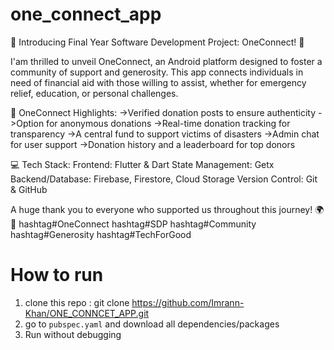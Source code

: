 # one_connect_app

🚀 Introducing Final Year Software Development Project: OneConnect! 🚀

I'am thrilled to unveil OneConnect, an Android platform designed to foster a community of support and generosity. This app connects individuals in need of financial aid with those willing to assist, whether for emergency relief, education, or personal challenges.


🌟 OneConnect Highlights:
->Verified donation posts to ensure authenticity
->Option for anonymous donations
->Real-time donation tracking for transparency
->A central fund to support victims of disasters
->Admin chat for user support
->Donation history and a leaderboard for top donors

💻 Tech Stack:
Frontend: Flutter & Dart
State Management: Getx
Backend/Database: Firebase, Firestore, Cloud Storage
Version Control: Git & GitHub

A huge thank you to everyone who supported us throughout this journey! 🌍💖 hashtag#OneConnect hashtag#SDP hashtag#Community hashtag#Generosity hashtag#TechForGood

# How to run
1. clone this repo : git clone https://github.com/Imrann-Khan/ONE_CONNCET_APP.git
2. go to `pubspec.yaml` and download all dependencies/packages
3. Run without debugging

